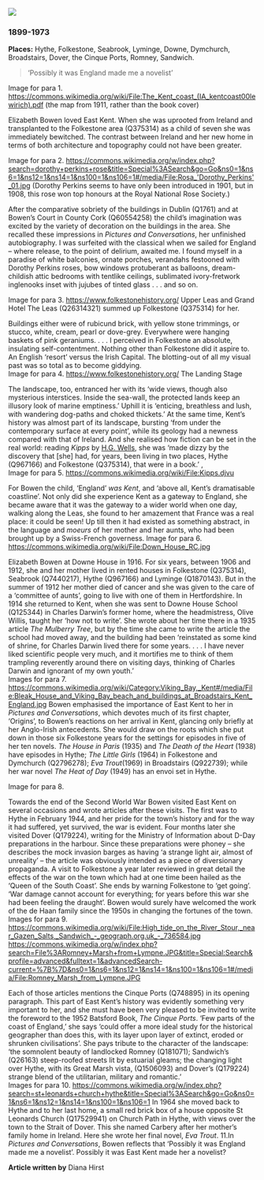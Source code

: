 <a href="https://dev.visual-essays.app"><img src="https://dev-visual-essays.netlify.app/images/ve-button.png"></a>
<param ve-config title="Elizabeth Bowen" author="Diana Hirst" layout="vtl" 
banner="https://upload.wikimedia.org/wikipedia/commons/f/f7/Down_House_RC.jpg" attribution="Duncharris at the English language Wikipedia, CC BY-SA 3.0 <http://creativecommons.org/licenses/by-sa/3.0/>, via Wikimedia Commons">

### 1899-1973

**Places:** Hythe, Folkestone, Seabrook, Lyminge, Downe, Dymchurch, Broadstairs, Dover, the Cinque Ports, Romney, Sandwich.

>‘Possibly it was England made me a novelist’

Image for para 1. https://commons.wikimedia.org/wiki/File:The_Kent_coast_(IA_kentcoast00lewirich).pdf (the map from 1911, rather than the book cover)

Elizabeth Bowen loved East Kent. When she was uprooted from Ireland and transplanted to the Folkestone area (Q375314) as a child of seven she was immediately bewitched. The contrast between Ireland and her new home in terms of both architecture and topography could not have been greater. 

Image for para 2.
https://commons.wikimedia.org/w/index.php?search=dorothy+perkins+rose&title=Special%3ASearch&go=Go&ns0=1&ns6=1&ns12=1&ns14=1&ns100=1&ns106=1#/media/File:Rosa_'Dorothy_Perkins'_01.jpg (Dorothy Perkins seems to have only been introduced in 1901, but in 1908, this rose won top honours at the Royal National Rose Society.)

After the comparative sobriety of the buildings in Dublin (Q1761) and at Bowen’s Court in County Cork (Q60554258) the child’s imagination was excited by the variety of decoration on the buildings in the area. She recalled these impressions in _Pictures and Conversations_, her unfinished autobiography. 
I was surfeited with the classical when we sailed for England – where release, to the point of delirium, awaited me. I found myself in a paradise of white balconies, ornate porches, verandahs festooned with Dorothy Perkins roses, bow windows protuberant as balloons, dream-childish attic bedrooms with tentlike ceilings, sublimated ivory-fretwork inglenooks inset with jujubes of tinted glass . . . and so on. 

Image for para 3. https://www.folkestonehistory.org/ Upper Leas and Grand Hotel
The Leas (Q26314321) summed up Folkestone (Q375314) for her. 

Buildings either were of rubicund brick, with yellow stone trimmings, or stucco, white, cream, pearl or dove-grey. Everywhere were hanging baskets of pink geraniums. . . . I perceived in Folkestone an absolute, insulating self-contentment. Nothing other than Folkestone did it aspire to. An English ‘resort’ versus the Irish Capital. The blotting-out of all my visual past was so total as to become giddying.   
Image for para 4. https://www.folkestonehistory.org/ The Landing Stage

The landscape, too, entranced her with its ‘wide views, though also mysterious interstices.  Inside the sea-wall, the protected lands keep an illusory look of marine emptiness.’ Uphill it is ‘enticing, breathless and lush, with wandering dog-paths and choked thickets.’  At the same time, Kent’s history was almost part of its landscape, bursting ‘from under the contemporary surface at every point’, while its geology had a newness compared with that of Ireland.   And she realised how fiction can be set in the real world: reading _Kipps_ by [H.G. Wells]( /20c/20c-wellshg-biography), she was ‘made dizzy by the discovery that [she] had, for years, been living in two places, Hythe (Q967166) and Folkestone (Q375314), that were in a book.’  ,   
Image for para 5. https://commons.wikimedia.org/wiki/File:Kipps.djvu

For Bowen the child, ‘England’ _was Kent_, and ‘above all, Kent’s dramatisable coastline’.   Not only did she experience Kent as a gateway to England, she became aware that it was the gateway to a wider world when one day, walking along the Leas, she found to her amazement that France was a real place: it could be seen! Up till then it had existed as something abstract, in the language and _moeurs_ of her mother and her aunts, who had been brought up by a Swiss-French governess. 
Image for para 6.
https://commons.wikimedia.org/wiki/File:Down_House_RC.jpg
 
Elizabeth Bowen at Downe House in 1916.
For six years, between 1906 and 1912, she and her mother lived in rented houses in Folkestone (Q375314), Seabrook (Q7440217), Hythe (Q967166) and Lyminge (Q1870143). But in the summer of 1912 her mother died of cancer and she was given to the care of a ‘committee of aunts’, going to live with one of them in Hertfordshire. In 1914 she returned to Kent, when she was sent to Downe House School  (Q125344) in Charles Darwin’s former home, where the headmistress, Olive Willis, taught her ‘how not to write’. She wrote about her time there in a 1935 article _The Mulberry Tree_, but by the time she came to write the article the school had moved away, and the building had been ‘reinstated as some kind of shrine, for Charles Darwin lived there for some years. . . .  I have never liked scientific people very much, and it mortifies me to think of them trampling reverently around there on visiting days, thinking of Charles Darwin and ignorant of my own youth.’  
Images for para 7.
https://commons.wikimedia.org/wiki/Category:Viking_Bay,_Kent#/media/File:Bleak_House_and_Viking_Bay_beach_and_buildings_at_Broadstairs_Kent_England.jpg
Bowen emphasised the importance of East Kent to her in _Pictures and Conversations_, which devotes much of its first chapter, ‘Origins’, to Bowen’s reactions on her arrival in Kent, glancing only briefly at her Anglo-Irish antecedents. She would draw on the roots which she put down in those six Folkestone years for the settings for episodes in five of her ten novels. _The House in Paris_ (1935) and _The Death of the Heart_ (1938) have episodes in Hythe; _The Little Girls_ (1964) in Folkestone and Dymchurch (Q2796278); _Eva Trout_(1969) in Broadstairs (Q922739); while her war novel _The Heat of Day_ (1949) has an envoi set in Hythe. 

Image for para 8. 
 
Towards the end of the Second World War Bowen visited East Kent on several occasions and wrote articles after these visits. The first was to Hythe in February 1944, and her pride for the town’s history and for the way it had suffered, yet survived, the war is evident.  Four months later she visited Dover (Q179224), writing for the Ministry of Information about D-Day preparations in the harbour. Since these preparations were phoney – she describes the mock invasion barges as having ‘a strange light air, almost of unreality’ – the article was obviously intended as a piece of diversionary propaganda.  A visit to Folkestone a year later reviewed in great detail the effects of the war on the town which had at one time been hailed as the ‘Queen of the South Coast’. She ends by warning Folkestone to ‘get going’. ‘War damage cannot account for everything; for years before this war she had been feeling the draught’.  Bowen would surely have welcomed the work of the de Haan family since the 1950s in changing the fortunes of the town.
Images for para 9.
https://commons.wikimedia.org/wiki/File:High_tide_on_the_River_Stour,_near_Gazen_Salts,_Sandwich_-_geograph.org.uk_-_736584.jpg
https://commons.wikimedia.org/w/index.php?search=File%3ARomney+Marsh+from+Lympne.JPG&title=Special:Search&profile=advanced&fulltext=1&advancedSearch-current=%7B%7D&ns0=1&ns6=1&ns12=1&ns14=1&ns100=1&ns106=1#/media/File:Romney_Marsh_from_Lympne.JPG

Each of those articles mentions the Cinque Ports (Q748895) in its opening paragraph. This part of East Kent’s history was evidently something very important to her, and she must have been very pleased to be invited to write the foreword to the 1952 Batsford Book, _The Cinque Ports_. ‘Few parts of the coast of England,’ she says ‘could offer a more ideal study for the historical geographer than does this, with its layer upon layer of extinct, eroded or shrunken civilisations’.  She pays tribute to the character of the landscape:  ‘the somnolent beauty of landlocked Romney (Q181071); Sandwich’s (Q26163) steep-roofed streets lit by estuarial gleams;  the changing light over Hythe, with its Great Marsh vista, (Q1506093) and Dover’s (Q179224) strange blend of the utilitarian, military and romantic.’   
Images for para 10. https://commons.wikimedia.org/w/index.php?search=st+leonards+church+hythe&title=Special%3ASearch&go=Go&ns0=1&ns6=1&ns12=1&ns14=1&ns100=1&ns106=1
In 1964 she moved back to Hythe and to her last home, a small red brick box of a house opposite St Leonards Church (Q17529941) on Church Path in Hythe, with views over the town to the Strait of Dover. This she named Carbery after her mother’s family home in Ireland. Here she wrote her final novel, _Eva Trout_. 
11.In _Pictures and Conversations_, Bowen reflects that ‘Possibly it was England made me a novelist’.  Possibly it was East Kent made her a novelist?

**Article written by** Diana Hirst

